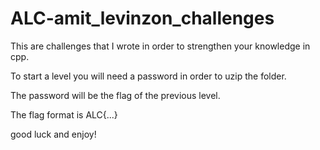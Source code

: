 # ALC-amit_levinzon_challenges
This are challenges that I wrote in order to strengthen your knowledge in cpp.

To start a level you will need a password in order to uzip the folder.

The password will be the flag of the previous level.

The flag format is ALC{...}

good luck and enjoy!
